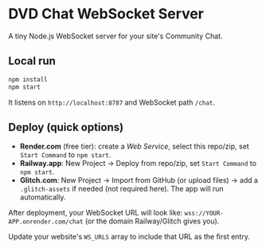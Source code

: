 # DVD Chat WebSocket Server

A tiny Node.js WebSocket server for your site's Community Chat.

## Local run

```bash
npm install
npm start
```

It listens on `http://localhost:8787` and WebSocket path `/chat`.

## Deploy (quick options)

- **Render.com** (free tier): create a _Web Service_, select this repo/zip, set `Start Command` to `npm start`.
- **Railway.app**: New Project → Deploy from repo/zip, set `Start Command` to `npm start`.
- **Glitch.com**: New Project → Import from GitHub (or upload files) → add a `.glitch-assets` if needed (not required here). The app will run automatically.

After deployment, your WebSocket URL will look like:
`wss://YOUR-APP.onrender.com/chat`  (or the domain Railway/Glitch gives you).

Update your website's `WS_URLS` array to include that URL as the first entry.

